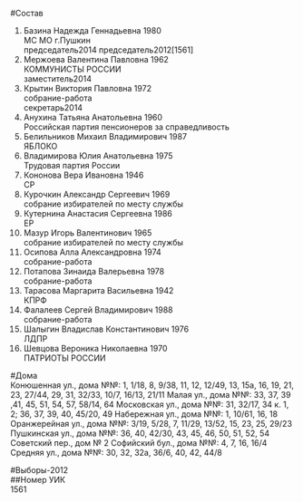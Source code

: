 #Состав  
1. Базина Надежда Геннадьевна 1980  
    МС МО г.Пушкин  
    председатель2014 председатель2012[1561]  
2. Мержоева Валентина Павловна 1962  
    КОММУНИСТЫ РОССИИ  
    заместитель2014  
3. Крытин Виктория Павловна 1972  
    собрание-работа  
    секретарь2014  
4. Анухина Татьяна Анатольевна 1960  
    Российская партия пенсионеров за справедливость  
5. Белильников Михаил Владимирович 1987  
    ЯБЛОКО  
6. Владимирова Юлия Анатольевна 1975  
    Трудовая партия России  
7. Кононова Вера Ивановна 1946  
    СР  
8. Курочкин Александр Сергеевич 1969  
    собрание избирателей по месту службы  
9. Кутернина Анастасия Сергеевна 1986  
    ЕР  
10. Мазур Игорь Валентинович 1965  
    собрание избирателей по месту службы  
11. Осипова Алла Александровна 1974  
    собрание-работа  
12. Потапова Зинаида Валерьевна 1978  
    собрание-работа  
13. Тарасова Маргарита Васильевна 1942  
    КПРФ  
14. Фалалеев Сергей Владимирович 1988  
    собрание-работа  
15. Шалыгин Владислав Константинович 1976  
    ЛДПР  
16. Шевцова Вероника Николаевна 1970  
    ПАТРИОТЫ РОССИИ  
  
#Дома  
Конюшенная ул., дома №№: 1, 1/18, 8, 9/38, 11, 12, 12/49, 13, 15а, 16, 19, 21, 23, 27/44, 29, 31, 32/33, 10/7, 16/13, 21/11 Малая ул., дома №№: 33, 37, 39 ,41, 45, 51, 54, 57, 58/14, 64  Московская ул., дома №№: 31, 32/17, 34 к. 1, 2; 36, 37, 39, 40, 45/20, 49  Набережная ул., дома №№: 1, 10/61, 16, 18  Оранжерейная ул., дома №№: 3/19, 5/28, 7, 11/29, 13/52, 15, 23, 25, 29/23 Пушкинская ул., дома №№: 36, 40, 42/30, 43, 45, 46, 50, 51, 52, 54 Советский пер., дом № 2 Софийский бул., дома №№: 4, 7, 16, 16/4 Средняя ул., дома №№: 30, 32, 32а, 36/6, 40, 42, 44/8  
  
#Выборы-2012  
##Номер УИК  
1561  

